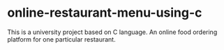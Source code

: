 # online-restaurant-menu-using-c
This is a university project based on C language. An online food ordering platform for one particular restaurant.
